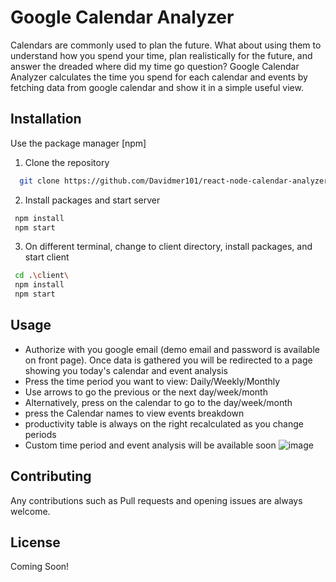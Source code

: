 # Google Calendar Analyzer

 Calendars are commonly used to plan the future. What about using them to understand how you spend your time, plan realistically for the future, and answer the dreaded where did my time go question? Google Calendar Analyzer calculates the time you spend for each calendar and events by fetching data from google calendar and show it in a simple useful view. 

## Installation

Use the package manager [npm]
1. Clone the repository 
```bash
  git clone https://github.com/Davidmer101/react-node-calendar-analyzer.git
```
2. Install packages and start server
```bash
 npm install
 npm start
```

3. On different terminal, change to client directory, install packages, and start client
```bash
 cd .\client\
 npm install
 npm start
```

## Usage
* Authorize with you google email (demo email and password is available on front page). Once data is gathered you will be redirected to a page showing you today's calendar and event analysis
* Press the time period you want to view: Daily/Weekly/Monthly
* Use arrows to go the previous or the next day/week/month
* Alternatively, press on the calendar to go to the day/week/month 
* press the Calendar names to view events breakdown
* productivity table is always on the right recalculated as you change periods
* Custom time period and event analysis will be available soon
![image](https://user-images.githubusercontent.com/22249039/140974407-7cf5d5e7-570a-407e-b96d-06960ced282e.png)


## Contributing
Any contributions such as Pull requests and opening issues are always welcome. 

## License
Coming Soon!


